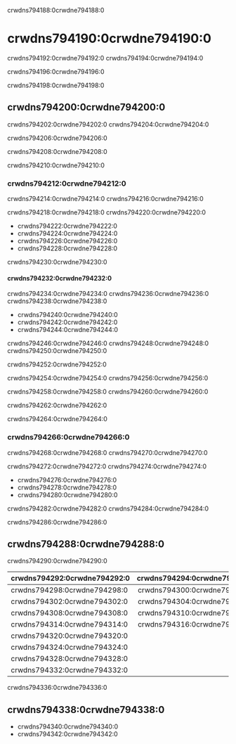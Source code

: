 crwdns794188:0crwdne794188:0
# crwdns794190:0crwdne794190:0

crwdns794192:0crwdne794192:0 crwdns794194:0crwdne794194:0

crwdns794196:0crwdne794196:0

crwdns794198:0crwdne794198:0
## crwdns794200:0crwdne794200:0

crwdns794202:0crwdne794202:0 crwdns794204:0crwdne794204:0

crwdns794206:0crwdne794206:0

crwdns794208:0crwdne794208:0

crwdns794210:0crwdne794210:0
### crwdns794212:0crwdne794212:0

crwdns794214:0crwdne794214:0 crwdns794216:0crwdne794216:0

crwdns794218:0crwdne794218:0 crwdns794220:0crwdne794220:0

- crwdns794222:0crwdne794222:0
- crwdns794224:0crwdne794224:0
- crwdns794226:0crwdne794226:0
- crwdns794228:0crwdne794228:0

crwdns794230:0crwdne794230:0
#### crwdns794232:0crwdne794232:0

crwdns794234:0crwdne794234:0 crwdns794236:0crwdne794236:0 crwdns794238:0crwdne794238:0

- crwdns794240:0crwdne794240:0
- crwdns794242:0crwdne794242:0
- crwdns794244:0crwdne794244:0

crwdns794246:0crwdne794246:0 crwdns794248:0crwdne794248:0 crwdns794250:0crwdne794250:0

crwdns794252:0crwdne794252:0

crwdns794254:0crwdne794254:0 crwdns794256:0crwdne794256:0

crwdns794258:0crwdne794258:0 crwdns794260:0crwdne794260:0

crwdns794262:0crwdne794262:0

crwdns794264:0crwdne794264:0
### crwdns794266:0crwdne794266:0

crwdns794268:0crwdne794268:0 crwdns794270:0crwdne794270:0

crwdns794272:0crwdne794272:0 crwdns794274:0crwdne794274:0

- crwdns794276:0crwdne794276:0
- crwdns794278:0crwdne794278:0
- crwdns794280:0crwdne794280:0

crwdns794282:0crwdne794282:0 crwdns794284:0crwdne794284:0

crwdns794286:0crwdne794286:0
## crwdns794288:0crwdne794288:0

crwdns794290:0crwdne794290:0

| crwdns794292:0crwdne794292:0 | crwdns794294:0crwdne794294:0 | crwdns794296:0crwdne794296:0 |
|:---------------------------- |:----------------------------:|:----------------------------:|
| crwdns794298:0crwdne794298:0 | crwdns794300:0crwdne794300:0 |                              |
| crwdns794302:0crwdne794302:0 | crwdns794304:0crwdne794304:0 | crwdns794306:0crwdne794306:0 |
| crwdns794308:0crwdne794308:0 | crwdns794310:0crwdne794310:0 | crwdns794312:0crwdne794312:0 |
| crwdns794314:0crwdne794314:0 | crwdns794316:0crwdne794316:0 | crwdns794318:0crwdne794318:0 |
| crwdns794320:0crwdne794320:0 |                              | crwdns794322:0crwdne794322:0 |
| crwdns794324:0crwdne794324:0 |                              | crwdns794326:0crwdne794326:0 |
| crwdns794328:0crwdne794328:0 |                              | crwdns794330:0crwdne794330:0 |
| crwdns794332:0crwdne794332:0 |                              | crwdns794334:0crwdne794334:0 |

crwdns794336:0crwdne794336:0

## crwdns794338:0crwdne794338:0

- crwdns794340:0crwdne794340:0
- crwdns794342:0crwdne794342:0
